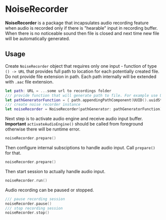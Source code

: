 # NoiseRecorder

**NoiseRecorder** is a package that incapsulates audio recording feature when audio is recorded only if there is "hearable" input in recording buffer. When there is no noticeable sound then file is closed and next time new file will be automatically generated. 

## Usage

Create `NoiseRecorder` object that requires only one input - function of type `() -> URL` that provides full path to location for each potentially created file. Do not provide file extension in path. Each path internally will be extended with `.aac` file extension.

```swift
let path: URL = ...some url to recordings folder 
/// provide function that will generate path to file. For example use UUID string as a file name
let pathGeneratorFunction = { path.appendingPathComponent(UUID().uuidString) }
/// create noise recorder instance
let noiseRecorder = NoiseRecorder(pathGenerator: pathGeneratorFunction)
```
Next step is to activate audio engine and receive audio input buffer.
**Important** `activateAudioEngine()` should be called from foreground otherwise there will be runtime error.
```swift
noiseRecorder.prepare()
```

Then configure internal subsciptions to handle audio input. Call `prepare()` for that.
```swift
noiseRecorder.prepare()
```
Then start session to actually handle audio input.
```swift
noiseRecorder.run()
```
Audio recording can be paused or stopped.
```swift
/// pause recording session
noiseRecorder.pause()
/// stop recording session
noiseRecorder.stop()
```





